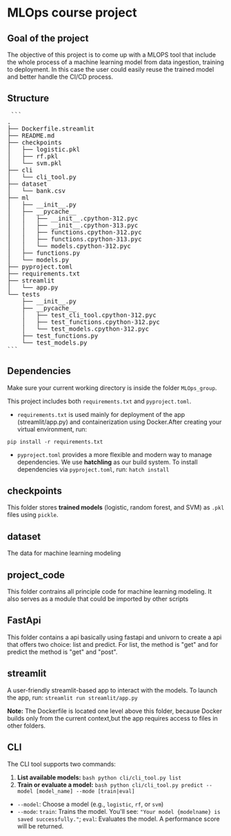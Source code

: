 # MLOps course project

## Goal of the project
The objective of this project is to come up with a MLOPS tool that include the whole process of a machine learning model from data ingestion, training to deployment. In this case the user could easily reuse the trained model and better handle the CI/CD process.  

## Structure

<pre> ``` 
.
├── Dockerfile.streamlit
├── README.md
├── checkpoints
│   ├── logistic.pkl
│   ├── rf.pkl
│   └── svm.pkl
├── cli
│   └── cli_tool.py
├── dataset
│   └── bank.csv
├── ml
│   ├── __init__.py
│   ├── __pycache__
│   │   ├── __init__.cpython-312.pyc
│   │   ├── __init__.cpython-313.pyc
│   │   ├── functions.cpython-312.pyc
│   │   ├── functions.cpython-313.pyc
│   │   └── models.cpython-312.pyc
│   ├── functions.py
│   └── models.py
├── pyproject.toml
├── requirements.txt
├── streamlit
│   └── app.py
└── tests
    ├── __init__.py
    ├── __pycache__
    │   ├── test_cli_tool.cpython-312.pyc
    │   ├── test_functions.cpython-312.pyc
    │   └── test_models.cpython-312.pyc
    ├── test_functions.py
    └── test_models.py
``` </pre>

## Dependencies
Make sure your current working directory is inside the folder `MLOps_group`.

This project includes both `requirements.txt` and `pyproject.toml`.

- `requirements.txt` is used mainly for deployment of the app (streamlit/app.py) and containerization using Docker.After creating your virtual environment, run:

```pip install -r requirements.txt ```

- `pyproject.toml` provides a more flexible and modern way to manage dependencies. We use **hatchling** as our build system. To install dependencies via `pyproject.toml`, run: ``` hatch install ```

## checkpoints
This folder stores **trained models** (logistic, random forest, and SVM) as `.pkl` files using `pickle`.

## dataset
The data for machine learning modeling

## project_code
This folder contrains all principle code for machine learning modeling. It also serves as a module that could be imported by other scripts

## FastApi
This folder contains a api basically using fastapi and univorn to create a api that offers two choice: list and predict. For list, the method is "get" and for predict the method is "get" and "post".  

## streamlit
A user-friendly streamlit-based app to interact with the models. To launch the app, run:
``` streamlit run streamlit/app.py ```

**Note:** The Dockerfile is located one level above this folder, because Docker builds only from the current context,but the app requires access to files in other folders.

## CLI
The CLI tool supports two commands: 
1. **List available models:** ```bash python cli/cli_tool.py list ```
2. **Train or evaluate a model:**
```bash python cli/cli_tool.py predict --model [model_name] --mode [train|eval] ```
  - `--model`: Choose a model (e.g., `logistic`, `rf`, or `svm`)
  - `--mode`:  `train`: Trains the model. You'll see: `"Your model {modelname} is saved successfully."`; `eval`: Evaluates the model. A performance score will be returned. 
